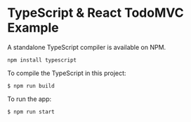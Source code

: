 # TypeScript & React TodoMVC Example


A standalone TypeScript compiler is available on NPM.

	npm install typescript

To compile the TypeScript in this project:

	$ npm run build

To run the app:

	$ npm run start
